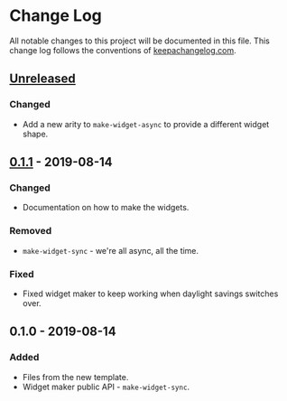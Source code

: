 # Change Log
All notable changes to this project will be documented in this file. This change log follows the conventions of [keepachangelog.com](http://keepachangelog.com/).

## [Unreleased]
### Changed
- Add a new arity to `make-widget-async` to provide a different widget shape.

## [0.1.1] - 2019-08-14
### Changed
- Documentation on how to make the widgets.

### Removed
- `make-widget-sync` - we're all async, all the time.

### Fixed
- Fixed widget maker to keep working when daylight savings switches over.

## 0.1.0 - 2019-08-14
### Added
- Files from the new template.
- Widget maker public API - `make-widget-sync`.

[Unreleased]: https://github.com/your-name/descent/compare/0.1.1...HEAD
[0.1.1]: https://github.com/your-name/descent/compare/0.1.0...0.1.1

